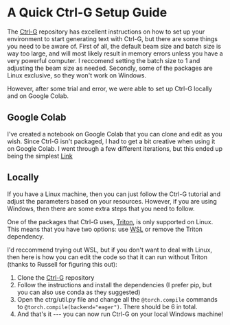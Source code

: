 # A Quick Ctrl-G Setup Guide
The [Ctrl-G](https://github.com/joshuacnf/Ctrl-G/tree/main) repository has excellent instructions on how to set up your environment to start generating text
with Ctrl-G, but there are some things you need to be aware of. First of all, the default beam size and batch size
is way too large, and will most likely result in memory errors unless you have a very powerful computer.
I reccomend setting the batch size to 1 and adjusting the beam size as needed.
Secondly, some of the packages are Linux exclusive, so they won't work on Windows.

However, after some trial and error, we were able to set up Ctrl-G locally and on Google Colab.

## Google Colab
I've created a notebook on Google Colab that you can clone and edit as you wish. Since Ctrl-G isn't packaged,
I had to get a bit creative when using it on Google Colab. I went through a few different iterations, but this
ended up being the simplest [Link](https://colab.research.google.com/drive/1Gcp16pz8nPByZUAvi5upoW2qSKDQCVHX?usp=sharing)

## Locally
If you have a Linux machine, then you can just follow the Ctrl-G tutorial and adjust the parameters based on your resources.
However, if you are using Windows, then there are some extra steps that you need to follow.

One of the packages that Ctrl-G uses, [Triton](https://github.com/triton-lang/triton), is only supported on Linux.
This means that you have two options: use [WSL](https://learn.microsoft.com/en-us/windows/wsl/install) or remove the Triton dependency.

I'd reccommend trying out WSL, but if you don't want to deal with Linux, then here is how you can edit the code
so that it can run without Triton (thanks to Russell for figuring this out):
1. Clone the [Ctrl-G](https://github.com/joshuacnf/Ctrl-G/tree/main) repository
2. Follow the instructions and install the dependencies (I prefer pip, but you can also use conda as they suggested)
3. Open the ctrg/util.py file and change all the `@torch.compile` commands to `@torch.compile(backend="eager")`.
There should be 6 in total.
4. And that's it --- you can now run Ctrl-G on your local Windows machine!

